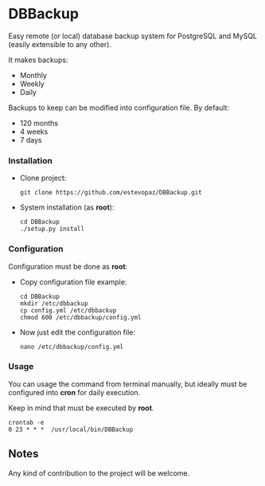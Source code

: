 # DBBackup

Easy remote (or local) database backup system for PostgreSQL and MySQL
(easily extensible to any other).

It makes backups:
- Monthly
- Weekly
- Daily

Backups to keep can be modified into configuration file.
By default:
- 120 months
- 4 weeks
- 7 days

### Installation

- Clone project:

      git clone https://github.com/estevopaz/DBBackup.git

- System installation (as __root__):

      cd DBBackup
      ./setup.py install

### Configuration

Configuration must be done as __root__:

- Copy configuration file example:

      cd DBBackup
      mkdir /etc/dbbackup
      cp config.yml /etc/dbbackup
      chmod 600 /etc/dbbackup/config.yml
      
- Now just edit the configuration file:

      nano /etc/dbbackup/config.yml
  
### Usage

You can usage the command from terminal manually,
but ideally must be configured into __cron__ for daily execution.

Keep in mind that must be executed by __root__.

    crontab -e
    0 23 * * *  /usr/local/bin/DBBackup

## Notes

Any kind of contribution to the project will be welcome.
